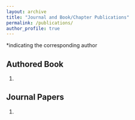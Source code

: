 ```yaml
---
layout: archive
title: "Journal and Book/Chapter Publications"
permalink: /publications/
author_profile: true
---
```

*indicating the corresponding author

## Authored Book
1. 

## Journal Papers
1. 
